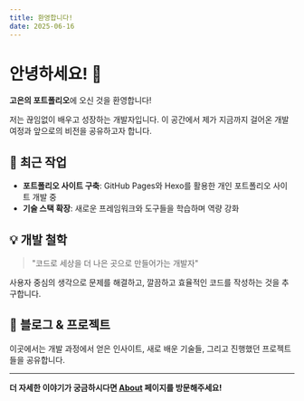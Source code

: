 ```yaml
---
title: 환영합니다!
date: 2025-06-16
---
```


# 안녕하세요! 👋

**고은의 포트폴리오**에 오신 것을 환영합니다!

저는 끊임없이 배우고 성장하는 개발자입니다. 이 공간에서 제가 지금까지 걸어온 개발 여정과 앞으로의 비전을 공유하고자 합니다.

## 🚀 최근 작업

- **포트폴리오 사이트 구축**: GitHub Pages와 Hexo를 활용한 개인 포트폴리오 사이트 개발 중
- **기술 스택 확장**: 새로운 프레임워크와 도구들을 학습하며 역량 강화

## 💡 개발 철학

> "코드로 세상을 더 나은 곳으로 만들어가는 개발자"

사용자 중심의 생각으로 문제를 해결하고, 깔끔하고 효율적인 코드를 작성하는 것을 추구합니다.

## 📝 블로그 & 프로젝트

이곳에서는 개발 과정에서 얻은 인사이트, 새로 배운 기술들, 그리고 진행했던 프로젝트들을 공유합니다.

---

**더 자세한 이야기가 궁금하시다면 [About](/about) 페이지를 방문해주세요!**
